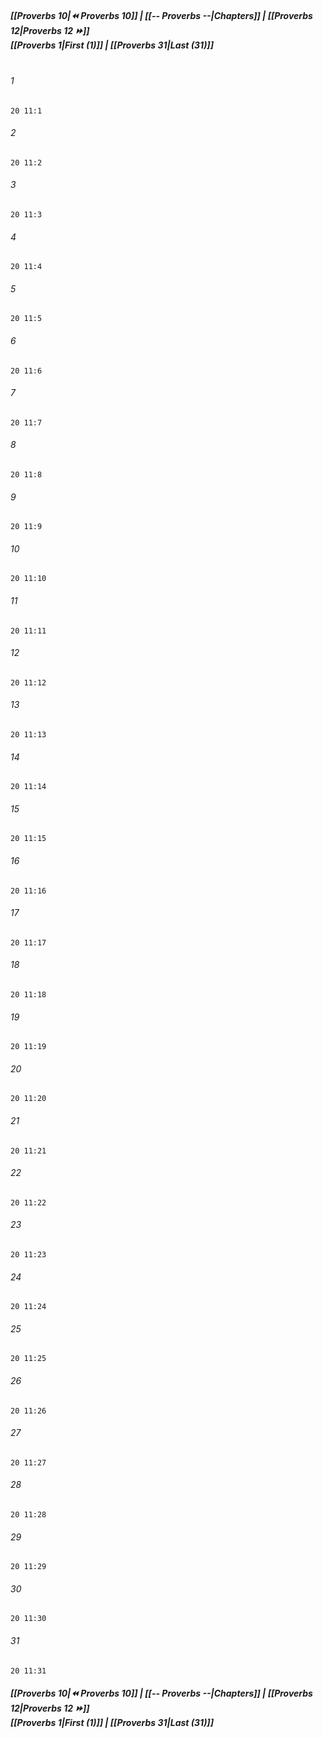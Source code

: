
##### **[[Proverbs 10|⏪ Proverbs 10]] | [[-- Proverbs --|Chapters]] | [[Proverbs 12|Proverbs 12 ⏩]]**<br>**[[Proverbs 1|First (1)]] | [[Proverbs 31|Last (31)]]**<br><br>

###### 1
``` verse
20 11:1
```
###### 2
``` verse
20 11:2
```
###### 3
``` verse
20 11:3
```
###### 4
``` verse
20 11:4
```
###### 5
``` verse
20 11:5
```
###### 6
``` verse
20 11:6
```
###### 7
``` verse
20 11:7
```
###### 8
``` verse
20 11:8
```
###### 9
``` verse
20 11:9
```
###### 10
``` verse
20 11:10
```
###### 11
``` verse
20 11:11
```
###### 12
``` verse
20 11:12
```
###### 13
``` verse
20 11:13
```
###### 14
``` verse
20 11:14
```
###### 15
``` verse
20 11:15
```
###### 16
``` verse
20 11:16
```
###### 17
``` verse
20 11:17
```
###### 18
``` verse
20 11:18
```
###### 19
``` verse
20 11:19
```
###### 20
``` verse
20 11:20
```
###### 21
``` verse
20 11:21
```
###### 22
``` verse
20 11:22
```
###### 23
``` verse
20 11:23
```
###### 24
``` verse
20 11:24
```
###### 25
``` verse
20 11:25
```
###### 26
``` verse
20 11:26
```
###### 27
``` verse
20 11:27
```
###### 28
``` verse
20 11:28
```
###### 29
``` verse
20 11:29
```
###### 30
``` verse
20 11:30
```
###### 31
``` verse
20 11:31
```

##### **[[Proverbs 10|⏪ Proverbs 10]] | [[-- Proverbs --|Chapters]] | [[Proverbs 12|Proverbs 12 ⏩]]**<br>**[[Proverbs 1|First (1)]] | [[Proverbs 31|Last (31)]]**
